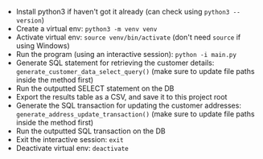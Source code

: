 - Install python3 if haven't got it already (can check using `python3 --version`)
- Create a virtual env: `python3 -m venv venv`
- Activate virtual env: `source venv/bin/activate` (don't need `source` if using Windows)
- Run the program (using an interactive session): `python -i main.py`
- Generate SQL statement for retrieving the customer details: `generate_customer_data_select_query()` (make sure to update file paths inside the method first)
- Run the outputted SELECT statement on the DB
- Export the results table as a CSV, and save it to this project root
- Generate the SQL transaction for updating the customer addresses: `generate_address_update_transaction()` (make sure to update file paths inside the method first)
- Run the outputted SQL transaction on the DB
- Exit the interactive session: `exit`
- Deactivate virtual env: `deactivate`  

